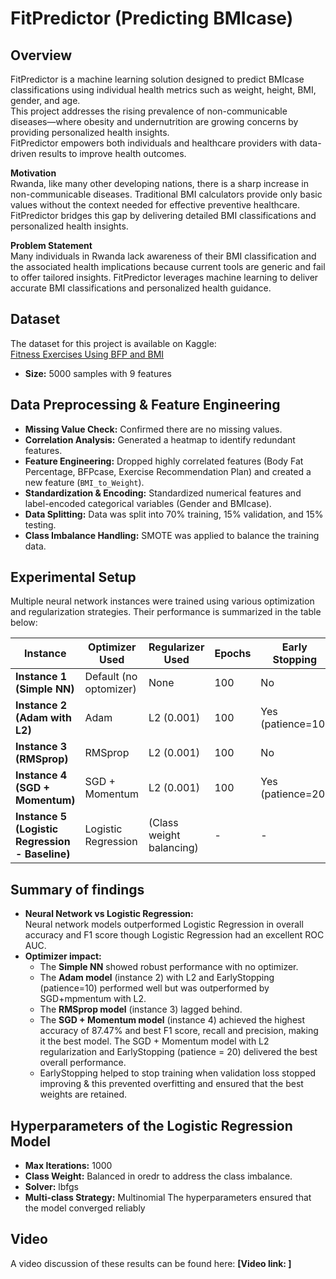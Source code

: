 # FitPredictor (Predicting BMIcase)

## Overview
FitPredictor is a machine learning solution designed to predict BMIcase classifications using individual health metrics such as weight, height, BMI, gender, and age.  
This project addresses the rising prevalence of non-communicable diseases—where obesity and undernutrition are growing concerns by providing personalized health insights.  
FitPredictor empowers both individuals and healthcare providers with data-driven results to improve health outcomes.  


**Motivation**  
Rwanda, like many other developing nations, there is a sharp increase in non-communicable diseases. Traditional BMI calculators provide only basic values without the context needed for effective preventive healthcare. FitPredictor bridges this gap by delivering detailed BMI classifications and personalized health insights.

**Problem Statement**  
Many individuals in Rwanda lack awareness of their BMI classification and the associated health implications because current tools are generic and fail to offer tailored insights. FitPredictor leverages machine learning to deliver accurate BMI classifications and personalized health guidance.

## Dataset
The dataset for this project is available on Kaggle:  
[Fitness Exercises Using BFP and BMI](https://www.kaggle.com/datasets/mustafa20635/fitness-exercises-using-bfp-and-bmi)  
- **Size:** 5000 samples with 9 features

## Data Preprocessing & Feature Engineering
- **Missing Value Check:** Confirmed there are no missing values.
- **Correlation Analysis:** Generated a heatmap to identify redundant features.
- **Feature Engineering:** Dropped highly correlated features (Body Fat Percentage, BFPcase, Exercise Recommendation Plan) and created a new feature (`BMI_to_Weight`).
- **Standardization & Encoding:** Standardized numerical features and label-encoded categorical variables (Gender and BMIcase).
- **Data Splitting:** Data was split into 70% training, 15% validation, and 15% testing.
- **Class Imbalance Handling:** SMOTE was applied to balance the training data.

## Experimental Setup
Multiple neural network instances were trained using various optimization and regularization strategies. Their performance is summarized in the table below:

| **Instance**                                      | **Optimizer Used**            | **Regularizer Used** | **Epochs** | **Early Stopping**         |  **Layers**         | **Learning Rate** | **Accuracy** | **F1 Score** | **Recall** | **Precision** |
|---------------------------------------------------|-------------------------------|----------------------|------------|----------------------------|----------------------|-------------------|--------------|--------------|------------|---------------|
| **Instance 1 (Simple NN)**                        | Default (no optomizer)          | None                 | 100        | No                         | 3 (Dense-only)       | Default           | 86.53%       | 86.46%       | 86.53%     | 86.44%        |
| **Instance 2 (Adam with L2)**                     | Adam                          | L2 (0.001)           | 100        | Yes (patience=10)          | 4 (Dense+BN+Dropout) | 0.0005            | 85.60%       | 85.78%       | 85.60%     | 85.62%        |
| **Instance 3 (RMSprop)**                          | RMSprop                       | L2 (0.001)           | 100        | No                         | 4 (Dense+BN+Dropout) | 0.0005            | 84.13%       | 84.84%       | 84.13%     | 85.86%        |
| **Instance 4 (SGD + Momentum)**                   | SGD + Momentum                | L2 (0.001)           | 100        | Yes (patience=20)          | 4 (Dense+BN+Dropout) | 0.0005            | **87.47%**   | **87.55%**   | **87.47%** | **87.76%**    |
| **Instance 5 (Logistic Regression - Baseline)**   | Logistic Regression           | (Class weight balancing) |   -    |   -                        |   -                  |   -               | 82.40%       | 82.73%       | 82.40%     | 83.63%        |

## Summary of findings
- **Neural Network vs Logistic Regression:**  
  Neural network models outperformed Logistic Regression in overall accuracy and F1 score though Logistic Regression had an excellent ROC AUC.  
- **Optimizer impact:**  
  - The **Simple NN** showed robust performance with no optimizer.  
  - The **Adam model** (instance 2) with L2 and EarlyStopping (patience=10) performed well but was outperformed by SGD+mpmentum with L2.  
  - The **RMSprop model** (instance 3) lagged behind.  
  - The **SGD + Momentum model** (instance 4) achieved the highest accuracy of 87.47% and best F1 score, recall and precision, making it the best model. The SGD + Momentum model with L2 regularization and EarlyStopping (patience = 20) delivered the best overall performance.
  - EarlyStopping helped to stop training when validation loss stopped improving & this prevented overfitting and ensured that the best weights are retained.

## Hyperparameters of the Logistic Regression Model
- **Max Iterations:** 1000  
- **Class Weight:** Balanced in oredr to address the class imbalance.  
- **Solver:** lbfgs  
- **Multi-class Strategy:** Multinomial
The hyperparameters ensured that the model converged reliably 

## Video 
A video discussion of these results can be found here: **[Video link: ]**
